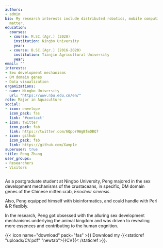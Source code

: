 ```yaml
---
authors:
- admin
bio: My research interests include distributed robotics, mobile computing and programmable
  matter.
education:
  courses:
  - course: M.SC.(Agr.) (2020)
    institution: Ningbo University
    year: 
  - course: B.SC.(Agr.) (2016-2020)
    institution: Tianjin Agricultural University 
    year: 
email: ""
interests:
- Sex development mechanisms 
- DM domain genes
- Data visualization
organizations:
- name: Ningbo University
  url: "https://www.nbu.edu.cn/en/"
role: Major in Aquaculture
social:
- icon: envelope
  icon_pack: fas
  link: '#contact'
- icon: twitter
  icon_pack: fab
  link: https://twitter.com/6Qpor9WgBfmDBQ7
- icon: github
  icon_pack: fab
  link: https://github.com/Xamp1e
superuser: true
title: Peng Zhang
user_groups:
- Researchers
- Visitors
---
```


As a postgraduate student at Ningbo University, Peng majored in the sex development mechanisms of the crustaceans, in specific, DM domain genes of the Chinese mitten crab, *Eriocheir sinensis*.

Also, Peng equipped himself with bioinformatics, and could handle with Perl & R flexibly.

In the research, Peng got obsessed with the alluring sex development mechanisms underlying the animal kingdom and was driven to revealing more essences and contributing to the human cognition.

{{< icon name="download" pack="fas" >}} Download my {{<staticref "uploads/CV.pdf" "newtab">}}CV{{< /staticref >}}.
